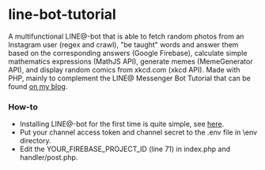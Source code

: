 # line-bot-tutorial

A multifunctional LINE@-bot that is able to fetch random photos from an Instagram user (regex and crawl), "be taught" words and answer them based on the corresponding answers (Google Firebase), calculate simple mathematics expressions (MathJS API), generate memes (MemeGenerator API), and display random comics from xkcd.com (xkcd API). Made with PHP, mainly to complement the LINE@ Messenger Bot Tutorial that can be found [on my blog](https://blog.ashura.id/category/line/).

### How-to

* Installing LINE@-bot for the first time is quite simple, see [here](https://blog.ashura.id/membuat-line-messenger-bot-part-1/).
* Put your channel access token and channel secret to the .env file in \env directory.
* Edit the YOUR_FIREBASE_PROJECT_ID (line 71) in index.php and handler/post.php.
